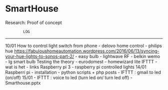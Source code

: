 # SmartHouse
Research: Proof of concept

			LOG
----------------------------------
10/01 How to control light switch from phone
		- delovo home control
		- philips hue
			https://fabuloushomeautomation.wordpress.com/2016/06/13/syncing-your-hue-lights-to-sonos-part-2/
		- easy bulb
		- lightwave RF
		- belkin wemo
		- lg smart bulb
		Testing the theory
		- eurodomest
		- homewizard lite
		IFTTT
		- wat is het
		- links
		Raspberry pi 3
		- raspberry pi controlled lights
14/01 Raspberri pi
        - installation
        - python scripts + php posts
        - IFTTT : gmail to led (on/off)
15/01   - IFTTT : voice to led (turn led on/ turn led off)
        - Smarthouse.pptx